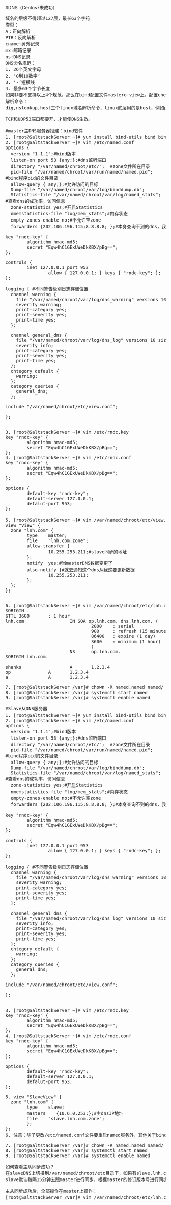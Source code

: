 #DNS（Centos7未成功）
<pre>
域名的层级不得超过127层，最长63个字符
类型：
A：正向解析
PTR：反向解析
cname:另外记录
mx:邮箱记录
ns:DNS记录
DNS命名规范：
1. 26个英文字母
2. ‘0到10数字’
3. ‘-’短横线
4. 最多63个字节长度
如果非要不支持以上4个规范，那么在bind配置文件mastero-view上，配置check-name ignore;忽略检查域名
解析命令：
dig,nslookup,host三个linux域名解析命令，linux底层用的是host，例如php解析的就是host命令

TCP和UDP53端口都要开，才能使DNS生效。

#master主DNS服务器搭建：bind软件
1. [root@SaltstackServer ~]# yum install bind-utils bind bind-devel bind-chroot （bind9.8有漏动）
2. [root@SaltstackServer ~]# vim /etc/named.conf
options {
  version "1.1.1";#bind版本
  listen-on port 53 {any;};#dns监听端口
  directory "/var/named/chroot/etc/";  #zone文件所在目录
  pid-file "/var/named/chroot/var/run/named/named.pid";
#bind程序pid的文件目录
  allow-query { any;};#允许访问的目标
  Dump-file "/var/named/chroot/var/log/binddump.db";
  Statistics-file "/var/named/chroot/var/log/named_stats";
#查看dns的成功率，访问信息
  zone-statistics yes;#开启Statistics
  nmemstatistics-file "log/mem_stats";#内存状态
  empty-zones-enable no;#不允许空zone
  forwarders {202.106.196.115;8.8.8.8; };#本身查询不到的dns，我转发给这些dns地址

key "rndc-key" {
        algorithm hmac-md5;
        secret "Eqw4hC1GExUWeDkKBX/pBg==";
};

controls {
        inet 127.0.0.1 port 953
                allow { 127.0.0.1; } keys { "rndc-key"; };
};

logging { #不同警告级别日志存储位置
  channel warning {
    file "/var/named/chroot/var/log/dns_warning" versions 10 size 10m;
    severity warning;
    print-category yes;
    print-severity yes;
    print-time yes;
  };

  channel general_dns {
    file "/var/named/chroot/var/log/dns_log" versions 10 size 100m;
    severity info;
    print-category yes;
    print-severity yes;
    print-time yes;
  };
  chtegory default {
    warning;
  };
  category queries {
    general_dns;
  };

include "/var/named/chroot/etc/view.conf";

};


3. [root@SaltstackServer ~]# vim /etc/rndc.key
key "rndc-key" {
        algorithm hmac-md5;
        secret "Eqw4hC1GExUWeDkKBX/pBg==";
};
4. [root@SaltstackServer ~]# vim /etc/rndc.conf
key "rndc-key" {
        algorithm hmac-md5;
        secret "Eqw4hC1GExUWeDkKBX/pBg==";
};

options {
        default-key "rndc-key";
        default-server 127.0.0.1;
        defalut-port 953;
};

5. [root@SaltstackServer ~]# vim /var/named/chroot/etc/view.conf#配置主从更新的配置
view "View" {
  zone "lnh.com" {
        type    master;
        file    "lnh.com.zone";
        allow-transfer {
                10.255.253.211;#slave同步的地址
        };
        notify  yes;#当masterDNS数据变更了
        also-notify {#就去通知这个dns从我这要更新数据
                10.255.253.211;
        };
  };
};


6. [root@SaltstackServer ~]# vim /var/named/chroot/etc/lnh.com.zone
$ORIGIN .
$TTL 3600       : 1 hour
lnh.com                 IN SOA op.lnh.com. dns.lnh.com. (
                                2000    : serial
                                900     : refresh (15 minutes)
                                86400   : expire (1 day)
                                3600    : minimum (1 hour)
                                )
                        NS      op.lnh.com.
$ORIGIN lnh.com.

shanks                  A       1.2.3.4
op              A       1.2.3.4
a               A       1.2.3.4

7. [root@SaltstackServer /var]# chown -R named.named named/
8. [root@SaltstackServer /var]# systemctl start named
9. [root@SaltstackServer /var]# systemctl enable named

#Slave从DNS服务器
1. [root@SaltstackServer ~]# yum install bind-utils bind bind-devel bind-chroot （bind9.8有漏动）
2. [root@SaltstackServer ~]# vim /etc/named.conf
options {
  version "1.1.1";#bind版本
  listen-on port 53 {any;};#dns监听端口
  directory "/var/named/chroot/etc/";  #zone文件所在目录
  pid-file "/var/named/chroot/var/run/named/named.pid";
#bind程序pid的文件目录
  allow-query { any;};#允许访问的目标
  Dump-file "/var/named/chroot/var/log/binddump.db";
  Statistics-file "/var/named/chroot/var/log/named_stats";
#查看dns的成功率，访问信息
  zone-statistics yes;#开启Statistics
  nmemstatistics-file "log/mem_stats";#内存状态
  empty-zones-enable no;#不允许空zone
  forwarders {202.106.196.115;8.8.8.8; };#本身查询不到的dns，我转发给这些dns地址

key "rndc-key" {
        algorithm hmac-md5;
        secret "Eqw4hC1GExUWeDkKBX/pBg==";
};

controls {
        inet 127.0.0.1 port 953
                allow { 127.0.0.1; } keys { "rndc-key"; };
};

logging { #不同警告级别日志存储位置
  channel warning {
    file "/var/named/chroot/var/log/dns_warning" versions 10 size 10m;
    severity warning;
    print-category yes;
    print-severity yes;
    print-time yes;
  };

  channel general_dns {
    file "/var/named/chroot/var/log/dns_log" versions 10 size 100m;
    severity info;
    print-category yes;
    print-severity yes;
    print-time yes;
  };
  chtegory default {
    warning;
  };
  category queries {
    general_dns;
  };

include "/var/named/chroot/etc/view.conf";

};


3. [root@SaltstackServer ~]# vim /etc/rndc.key
key "rndc-key" {
        algorithm hmac-md5;
        secret "Eqw4hC1GExUWeDkKBX/pBg==";
};
4. [root@SaltstackServer ~]# vim /etc/rndc.conf
key "rndc-key" {
        algorithm hmac-md5;
        secret "Eqw4hC1GExUWeDkKBX/pBg==";
};

options {
        default-key "rndc-key";
        default-server 127.0.0.1;
        defalut-port 953;
};

5. view "SlaveView" {
  zone "lnh.com" {
        type    slave;
        masters    {10.6.0.253;};#主dnsIP地址
        file	"slave.lnh.com.zone";
        };
};
6. 注意：除了更改/etc/named.conf文件要重启named服务外，其他关于bind的配置文件，只需要使用命令rndc reload就可以了

7. [root@SaltstackServer /var]# chown -R named.named named/
8. [root@SaltstackServer /var]# systemctl start named
9. [root@SaltstackServer /var]# systemctl enable named

如何查看主从同步成功？
在slaveDNS上切换到/var/named/chroot/etc目录下，如果有slave.lnh.com.zone文件，说明已经同步成功
slave默认每隔15分钟去跟master进行同步，根据master的修订版本号进行同步的

主从同步成功后，全部操作在master上操作：
[root@SaltstackServer /var]# vim /var/named/chroot/etc/lnh.com.zone#在这个文件下进行a记录等操作，在这个配置文件下更改后一定要修改下修订版本号，一版加1，这样才能使slave同步master的记录过去 


</pre>